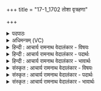 +++
title = "17-1_1702 तोशा वृत्रहणा"

+++
<details><summary>पदपाठः</summary>

तो꣣शा꣢। वृ꣣त्रह꣡णा꣢। वृ꣣त्र। ह꣡ना꣢꣯। हु꣣वे। सजि꣡त्वा꣢ना। स꣣। जि꣡त्वा꣢꣯ना। अ꣡प꣢꣯राजिता। अ। प꣢राजिता। इन्द्राग्नी꣢। इ꣣न्द्र। अग्नी꣡इति꣢। वा꣣जसा꣡त꣢मा। १७०२।
</details>

<details><summary>अधिमन्त्रम् (VC)</summary>

- इन्द्राग्नी
- विश्वामित्रः प्रागाथः
- गायत्री
- षड्जः
</details>

<details><summary>हिन्दी : आचार्य रामनाथ वेदालंकार - विषयः</summary>

प्रथम मन्त्र में इन्द्र-अग्नि नाम से ब्रह्म-क्षत्र की प्रशंसा करते हैं।
</details>

<details><summary>हिन्दी : आचार्य रामनाथ वेदालंकार - पदार्थः</summary>

पदार्थान्वय -  (तोशा) तेजस्वी वा बढ़ानेवाले, (वृत्रहणा) पाप को नष्ट करनेवाले, (सजित्वाना) साथ मिलकर विजय लाभ करनेवाले, (अपराजिता) पराजित न होनेवाले, (वाजसातमा) बल के अतिशय दाता (इन्द्राग्नी) ब्रह्म और क्षत्र को,मैं (हुवे) बुलाता हूँ ॥१॥
</details>

<details><summary>हिन्दी : आचार्य रामनाथ वेदालंकार - भावार्थः</summary>

भावार्थ -  समष्टि रूप से राष्ट्र में और व्यष्टि रूप से व्यक्ति में विद्यमान,प्रवृद्ध,ब्रह्मबल और क्षात्रबल से राष्ट्र तथा मनुष्य बाह्य और आन्तरिक शत्रुओं को पराजित करके सदा विजयी होता है ॥१॥
</details>

<details><summary>संस्कृत : आचार्य रामनाथ वेदालंकार - विषयः</summary>

तत्रादौ इन्द्राग्निनाम्ना ब्रह्मक्षत्रे प्रशंसति।
</details>

<details><summary>संस्कृत : आचार्य रामनाथ वेदालंकार - पदार्थः</summary>

पदार्थान्वय -  (तोशा२) तोशौ तेजस्विनौ वर्द्धकौ वा, (वृत्रहणा) पापहन्तारौ, (सजित्वाना) सह विजेतारौ, (अपराजिता) अपराजितौ, (वाजसातमा) बलस्य अतिशयेन दातारौ (इन्द्राग्नी) ब्रह्मक्षत्रे।[ब्रह्मक्षत्रे वा इन्द्राग्नी। कौ० ब्रा० १२।८।]अहम् (हुवे) आह्वयामि।[तोशा,वृत्रहणा,सजित्वाना,अपराजिता,वाजसातमा सर्वत्र ‘सुपां सुलुक्०।’ अ० ७।१।३९ इति द्वितीयाद्विवचनस्य आकारादेशः]॥१॥३
</details>

<details><summary>संस्कृत : आचार्य रामनाथ वेदालंकार - भावार्थः</summary>

भावार्थ -  समष्टिरूपेण राष्ट्रे व्यष्टिरूपेण च व्यक्तौ विद्यमानेन प्रवृद्धनेन ब्रह्मबलेन क्षात्रबलेन च राष्ट्रं मानवश्च बाह्यानान्तरांश्च शत्रून् पराजित्य सदा विजयं लभते ॥१॥
</details>